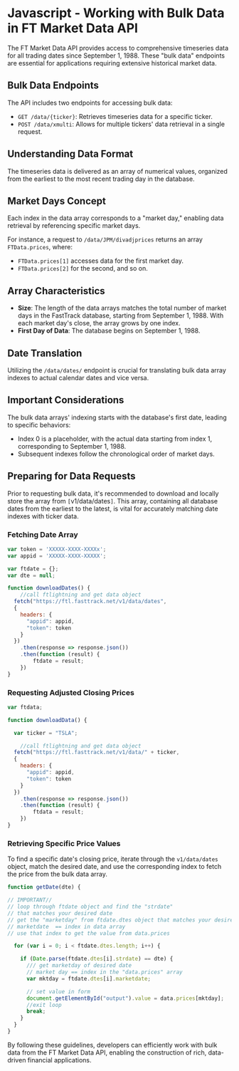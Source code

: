 # Javascript - Working with Bulk Data in FT Market Data API

<!--
title: "My code snippet"
lineNumbers: true
-->

The FT Market Data API provides access to comprehensive timeseries data for all trading dates since September 1, 1988. These "bulk data" endpoints are essential for applications requiring extensive historical market data.

## Bulk Data Endpoints
The API includes two endpoints for accessing bulk data:

- `GET /data/{ticker}`:  Retrieves timeseries data for a specific ticker.
- `POST /data/xmulti`:  Allows for multiple tickers' data retrieval in a single request.


## Understanding Data Format
The timeseries data is delivered as an array of numerical values, organized from the earliest to the most recent trading day in the database.

## Market Days Concept
Each index in the data array corresponds to a "market day," enabling data retrieval by referencing specific market days.

For instance, a request to `/data/JPM/divadjprices` returns an array `FTData.prices`, where:
- `FTData.prices[1]` accesses data for the first market day.
- `FTData.prices[2]` for the second, and so on.


## Array Characteristics
- **Size**: The length of the data arrays matches the total number of market days in the FastTrack database, starting from September 1, 1988. With each market day's close, the array grows by one index.
- **First Day of Data**: The database begins on September 1, 1988.


## Date Translation
Utilizing the `/data/dates/` endpoint is crucial for translating bulk data array indexes to actual calendar dates and vice versa.


## Important Considerations
The bulk data arrays' indexing starts with the database's first date, leading to specific behaviors:

- Index 0 is a placeholder, with the actual data starting from index 1, corresponding to September 1, 1988.
- Subsequent indexes follow the chronological order of market days.


## Preparing for Data Requests

Prior to requesting bulk data, it's recommended to download and locally store the array from `[`v1/data/dates`]`. This array, containing all database dates from the earliest to the latest, is vital for accurately matching date indexes with ticker data.

### Fetching Date Array
```javascript
var token = 'XXXXX-XXXX-XXXXx';
var appid = 'XXXXX-XXXX-XXXXX';

var ftdate = {};
var dte = null;

function downloadDates() {
    //call ftlightning and get data object
  fetch("https://ftl.fasttrack.net/v1/data/dates", 
  {
    headers: {
      "appid": appid,
      "token": token
    }
  })
	.then(response => response.json())
	.then(function (result) {
	    ftdate = result;
	})
}
```


### Requesting Adjusted Closing Prices

```javascript
var ftdata;

function downloadData() {

  var ticker = "TSLA";

    //call ftlightning and get data object
  fetch("https://ftl.fasttrack.net/v1/data/" + ticker, 
  {
    headers: {
      "appid": appid,
      "token": token
    }
  })
	.then(response => response.json())
	.then(function (result) {
	    ftdata = result;
	})
}
```


### Retrieving Specific Price Values
To find a specific date's closing price, iterate through the `v1/data/dates` object, match the desired date, and use the corresponding index to fetch the price from the bulk data array.
```javascript
function getDate(dte) {

// IMPORTANT//
// loop through ftdate object and find the "strdate"
// that matches your desired date
// get the "marketday" from ftdate.dtes object that matches your desired date
// marketdate  == index in data array
// use that index to get the value from data.prices

  for (var i = 0; i < ftdate.dtes.length; i++) {

    if (Date.parse(ftdate.dtes[i].strdate) == dte) {
      /// get marketday of desired date
      // market day == index in the "data.prices" array
      var mktday = ftdate.dtes[i].marketdate;

      // set value in form
      document.getElementById("output").value = data.prices[mktday];
      //exit loop
      break;
    }
  }
}

```

By following these guidelines, developers can efficiently work with bulk data from the FT Market Data API, enabling the construction of rich, data-driven financial applications.
